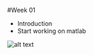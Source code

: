 #Week 01

- Introduction
- Start working on matlab



![alt text](https://raw2.github.com/TheNightPhoenix/ProgrammingApplicationCC213/master/Week01/map.png "Class Mind Map")


